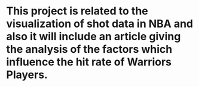 # This project is related to the visualization of shot data in NBA and also it will include an article giving the analysis of the factors which influence the hit rate of Warriors Players.
